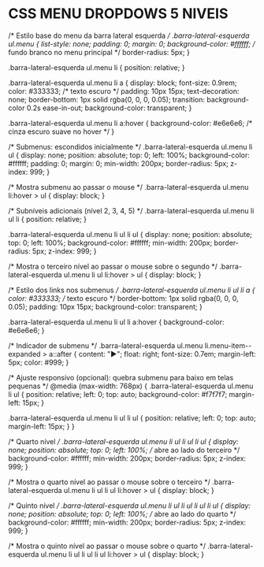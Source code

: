 # CSS MENU DROPDOWS 5 NIVEIS
/* Estilo base do menu da barra lateral esquerda */
.barra-lateral-esquerda ul.menu {
  list-style: none;
  padding: 0;
  margin: 0;
  background-color: #ffffff; /* fundo branco no menu principal */
  border-radius: 5px;
}

.barra-lateral-esquerda ul.menu li {
  position: relative;
}

.barra-lateral-esquerda ul.menu li a {
  display: block;
  font-size: 0.9rem;
  color: #333333; /* texto escuro */
  padding: 10px 15px;
  text-decoration: none;
  border-bottom: 1px solid rgba(0, 0, 0, 0.05);
  transition: background-color 0.2s ease-in-out;
  background-color: transparent;
}

.barra-lateral-esquerda ul.menu li a:hover {
  background-color: #e6e6e6; /* cinza escuro suave no hover */
}

/* Submenus: escondidos inicialmente */
.barra-lateral-esquerda ul.menu li ul {
  display: none;
  position: absolute;
  top: 0;
  left: 100%;
  background-color: #ffffff;
  padding: 0;
  margin: 0;
  min-width: 200px;
  border-radius: 5px;
  z-index: 999;
}

/* Mostra submenu ao passar o mouse */
.barra-lateral-esquerda ul.menu li:hover > ul {
  display: block;
}

/* Subníveis adicionais (nível 2, 3, 4, 5) */
.barra-lateral-esquerda ul.menu li ul li {
  position: relative;
}

.barra-lateral-esquerda ul.menu li ul li ul {
  display: none;
  position: absolute;
  top: 0;
  left: 100%;
  background-color: #ffffff;
  min-width: 200px;
  border-radius: 5px;
  z-index: 999;
}

/* Mostra o terceiro nível ao passar o mouse sobre o segundo */
.barra-lateral-esquerda ul.menu li ul li:hover > ul {
  display: block;
}

/* Estilo dos links nos submenus */
.barra-lateral-esquerda ul.menu li ul li a {
  color: #333333; /* texto escuro */
  border-bottom: 1px solid rgba(0, 0, 0, 0.05);
  padding: 10px 15px;
  background-color: transparent;
}

.barra-lateral-esquerda ul.menu li ul li a:hover {
  background-color: #e6e6e6;
}

/* Indicador de submenu */
.barra-lateral-esquerda ul.menu li.menu-item--expanded > a::after {
  content: "▶";
  float: right;
  font-size: 0.7em;
  margin-left: 5px;
  color: #999;
}

/* Ajuste responsivo (opcional): quebra submenu para baixo em telas pequenas */
@media (max-width: 768px) {
  .barra-lateral-esquerda ul.menu li ul {
    position: relative;
    left: 0;
    top: auto;
    background-color: #f7f7f7;
    margin-left: 15px;
  }

  .barra-lateral-esquerda ul.menu li ul li ul {
    position: relative;
    left: 0;
    top: auto;
    margin-left: 15px;
  }
}

/* Quarto nível */
.barra-lateral-esquerda ul.menu li ul li ul li ul {
  display: none;
  position: absolute;
  top: 0;
  left: 100%; /* abre ao lado do terceiro */
  background-color: #ffffff;
  min-width: 200px;
  border-radius: 5px;
  z-index: 999;
}

/* Mostra o quarto nível ao passar o mouse sobre o terceiro */
.barra-lateral-esquerda ul.menu li ul li ul li:hover > ul {
  display: block;
}

/* Quinto nível */
.barra-lateral-esquerda ul.menu li ul li ul li ul li ul {
  display: none;
  position: absolute;
  top: 0;
  left: 100%; /* abre ao lado do quarto */
  background-color: #ffffff;
  min-width: 200px;
  border-radius: 5px;
  z-index: 999;
}

/* Mostra o quinto nível ao passar o mouse sobre o quarto */
.barra-lateral-esquerda ul.menu li ul li ul li ul li:hover > ul {
  display: block;
}
